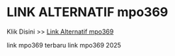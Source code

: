 # LINK ALTERNATIF mpo369

Klik Disini >> <a href="https://linksto.pages.dev/">Link Alternatif mpo369 </a>

link mpo369 terbaru
link mpo369 2025